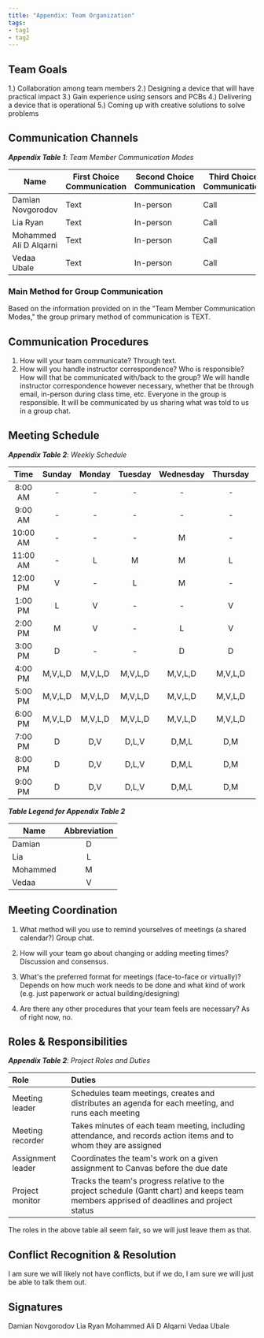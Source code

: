 ```yaml
---
title: "Appendix: Team Organization"
tags:
- tag1
- tag2
---
```


## Team Goals

1.) Collaboration among team members
2.) Designing a device that will have practical impact
3.) Gain experience using sensors and PCBs
4.) Delivering a device that is operational
5.) Coming up with creative solutions to solve problems

## Communication Channels

_**Appendix Table 1**: Team Member Communication Modes_

|Name                 | First Choice Communication | Second Choice Communication | Third Choice Communication |
|---------------------|----------------------------|-----------------------------|----------------------------|
|Damian Novgorodov |  Text | In-person | Call |
|Lia Ryan |  Text | In-person | Call |
|Mohammed Ali D Alqarni |  Text | In-person | Call |
|Vedaa Ubale |  Text | In-person | Call |

### Main Method for Group Communication

Based on the information provided on in the "Team Member Communication Modes," the group primary method of communication is TEXT.
 
## Communication Procedures

1. How will your team communicate? Through text.
2. How will you handle instructor correspondence? Who is responsible? How will that be communicated with/back to the group?
   We will handle instructor correspondence however necessary, whether that be through email, in-person during class time, etc.
   Everyone in the group is responsible. It will be communicated by us sharing what was told to us in a group chat.

## Meeting Schedule

_**Appendix Table 2**: Weekly Schedule_

| Time | Sunday | Monday | Tuesday | Wednesday | Thursday | Friday | Saturday |
| :------: | :----: | :----: | :----: | :----: | :----: | :----: | :-----: |
| 8:00 AM | - | - | - | - | - | - | - |
| 9:00 AM | - | - | - | - | - | - | - |
| 10:00 AM | - | - | - | M | - | - | - |
| 11:00 AM | - | L | M | M | L | - | - |
| 12:00 PM | V | - | L | M | - | - | - |
| 1:00 PM | L | V | - | - | V | - | L |
| 2:00 PM | M | V | - | L | V | M | - |
| 3:00 PM | D | - | - | D | D | - | L |
| 4:00 PM | M,V,L,D | M,V,L,D | M,V,L,D | M,V,L,D | M,V,L,D | M,V,L,D | M,V,L,D |
| 5:00 PM | M,V,L,D | M,V,L,D | M,V,L,D | M,V,L,D | M,V,L,D | M,V,L,D | M,V,L,D |
| 6:00 PM | M,V,L,D | M,V,L,D | M,V,L,D | M,V,L,D | M,V,L,D | M,V,L,D | M,V,L,D |
| 7:00 PM | D | D,V | D,L,V | D,M,L | D,M | D | D |
| 8:00 PM | D | D,V | D,L,V | D,M,L | D,M | D | D |
| 9:00 PM | D | D,V | D,L,V | D,M,L | D,M | D | D |

_**Table Legend for Appendix Table 2**_

| Name | Abbreviation |
| ----- | :------: |
| Damian | D |
| Lia | L |
| Mohammed | M |
| Vedaa | V |


## Meeting Coordination

1. What method will you use to remind yourselves of meetings (a shared calendar?)
Group chat.

2. How will your team go about changing or adding meeting times?
Discussion and consensus.

3. What's the preferred format for meetings (face-to-face or virtually)?
Depends on how much work needs to be done and what kind of work (e.g. just paperwork or actual building/designing)

4. Are there any other procedures that your team feels are necessary?
As of right now, no.

## Roles & Responsibilities

_**Appendix Table 2**: Project Roles and Duties_

| **Role**          | **Duties**                                                                                                                                |
| :---------------- | :---------------------------------------------------------------------------------------------------------------------------------------- |
| Meeting leader    | Schedules team meetings, creates and distributes an agenda for each meeting, and runs each meeting                                        |
| Meeting recorder  | Takes minutes of each team meeting, including attendance, and records action items and to whom they are assigned                          |
| Assignment leader | Coordinates the team's work on a given assignment to Canvas before the due date                                                           |
| Project monitor   | Tracks the team's progress relative to the project schedule (Gantt chart) and keeps team members apprised of deadlines and project status |

The roles in the above table all seem fair, so we will just leave them as that.

## Conflict Recognition & Resolution

I am sure we will likely not have conflicts, but if we do, I am sure we will just be able to talk them out.

## Signatures

Damian Novgorodov
Lia Ryan
Mohammed Ali D Alqarni
Vedaa Ubale

